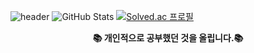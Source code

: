 ![header](https://capsule-render.vercel.app/api?type=waving&color=auto&height=300&section=header&text=Just%20CodeSorting&fontSize=80)
<img src="https://github-readme-stats.vercel.app/api?username=CodeSorting&show_icons=true" alt="GitHub Stats">
[![Solved.ac 프로필](http://mazassumnida.wtf/api/v2/generate_badge?boj=jb030329cple)](https://solved.ac/jb030329cple)
<div align="center">
  <p><b>📚 개인적으로 공부했던 것을 올립니다.📚</b></p>
</div>
